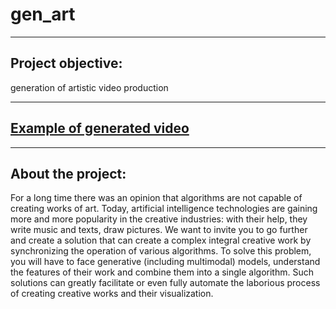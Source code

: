 # gen_art

---
## Project objective:

generation of artistic video production

---
## [Example of generated video](https://drive.google.com/file/d/1-47uzQSSFEitJuUrvOVTeGppwreIBzJd/view?usp=sharing)

---
## About the project:

For a long time there was an opinion that algorithms are not capable of creating works of art. Today, artificial intelligence technologies are gaining more and more popularity in the creative industries: with their help, they write music and texts, draw pictures. We want to invite you to go further and create a solution that can create a complex integral creative work by synchronizing the operation of various algorithms. To solve this problem, you will have to face generative (including multimodal) models, understand the features of their work and combine them into a single algorithm. Such solutions can greatly facilitate or even fully automate the laborious process of creating creative works and their visualization.
